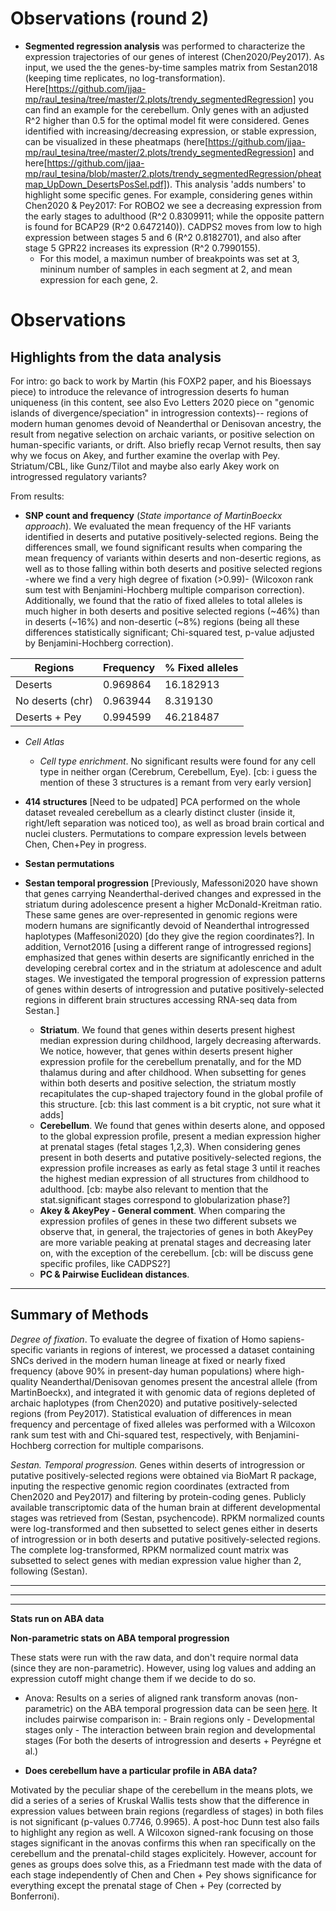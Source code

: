 # Observations (round 2)

- **Segmented regression analysis** was performed to characterize the expression trajectories of our genes of interest (Chen2020/Pey2017). As input, we used the the genes-by-time samples matrix from Sestan2018 (keeping time replicates, no log-transformation). Here[https://github.com/jjaa-mp/raul_tesina/tree/master/2.plots/trendy_segmentedRegression] you can find an example for the cerebellum. Only genes with an adjusted R^2 higher than 0.5 for the optimal model fit were considered. Genes identified with increasing/decreasing expression, or stable expression, can be visualized in these pheatmaps (here[https://github.com/jjaa-mp/raul_tesina/tree/master/2.plots/trendy_segmentedRegression] and here[https://github.com/jjaa-mp/raul_tesina/blob/master/2.plots/trendy_segmentedRegression/pheatmap_UpDown_DesertsPosSel.pdf]). This analysis 'adds numbers' to highlight some specific genes. For example, considering genes within Chen2020 & Pey2017: For ROBO2 we see a decreasing expression from the early stages to adulthood (R^2 0.8309911; while the opposite pattern is found for BCAP29 (R^2 0.6472140)). CADPS2 moves from low to high expression between stages 5 and 6 (R^2 0.8182701), and also after stage 5 GPR22 increases its expression (R^2 0.7990155).
	- For this model, a maximun number of breakpoints was set at 3, mininum number of samples in each segment at 2, and mean expression for each gene, 2.

# Observations
## Highlights from the data analysis


For intro: go back to work by Martin (his FOXP2 paper, and his Bioessays piece) to introduce the relevance of introgression deserts fo human uniqueness (in this content, see also Evo Letters 2020 piece on "genomic islands of divergence/speciation" in introgression contexts)-- regions of modern human genomes devoid of Neanderthal or Denisovan ancestry, the result from negative selection on archaic variants, or positive selection on human-specific variants, or drift. Also briefly recap Vernot results, then say why we focus on Akey, and further examine the overlap with Pey. Striatum/CBL, like Gunz/Tilot and maybe also early Akey work on introgressed regulatory variants?

From results:

- **SNP count and frequency** (*State importance of MartinBoeckx approach*). We evaluated the mean frequency of the HF variants identified in deserts and putative positively-selected regions. Being the differences small, we found significant results when comparing the mean frequency of variants within deserts and non-desertic regions, as well as to those falling within both deserts and positive selected regions -where we find a very high degree of fixation (>0.99)- (Wilcoxon rank sum test with Benjamini-Hochberg multiple comparison correction). Additionally, we found that the ratio of fixed alleles to total alleles is much higher in both deserts and positive selected regions (~46%) than in deserts (~16%) and non-desertic (~8%) regions (being all these differences statistically significant; Chi-squared test, p-value adjusted by Benjamini-Hochberg correction).

| Regions  | Frequency | % Fixed alleles |
| ------------- | ------------- | ------------- |
| Deserts  | 0.969864  |  16.182913  |
| No deserts (chr)  | 0.963944  | 8.319130  |
| Deserts + Pey  | 0.994599  | 46.218487  |


- *Cell Atlas* 
	+ *Cell type enrichment*. No significant results were found for any cell type in neither organ (Cerebrum, Cerebellum, Eye). [cb: i guess the mention of these 3 structures is a remant from very early version]

- **414 structures** [Need to be udpated] PCA performed on the whole dataset revealed cerebellum as a clearly distinct cluster (inside it, right/left separation was noticed too), as well as broad brain cortical and nuclei clusters. Permutations to compare expression levels between Chen, Chen+Pey in progress.


- **Sestan permutations**

- **Sestan temporal progression**  [Previously, Mafessoni2020 have shown that genes carrying Neanderthal-derived changes and expressed in the striatum during adolescence present a higher McDonald-Kreitman ratio. These same genes are over-represented in genomic regions were modern humans are significantly devoid of Neanderthal introgressed haplotypes (Maffesoni2020) [do they give the region coordinates?]. In addition, Vernot2016 [using a different range of introgressed regions] emphasized that genes within deserts are significantly enriched in the developing cerebral cortex and in the striatum at adolescence and adult stages. We investigated the temporal progression of expression patterns of genes within deserts of introgression and putative positively-selected regions in different brain structures accessing RNA-seq data from Sestan.] 
  + **Striatum**. We found that genes within deserts present highest median expression during childhood, largely decreasing afterwards. We notice, however, that genes within deserts present higher expression profile for the cerebellum prenatally, and for the MD thalamus during and after childhood. When subsetting for genes within both deserts and positive selection, the striatum mostly recapitulates the cup-shaped trajectory found in the global profile of this structure. [cb: this last comment is a bit cryptic, not sure what it adds]
  + **Cerebellum**. We found that genes within deserts alone, and opposed to the global expression profile, present a median expression higher at prenatal stages (fetal stages 1,2,3). When considering genes present in both deserts and putative positively-selected regions, the expression profile increases as early as fetal stage 3 until it reaches the highest median expression of all structures from childhood to adulthood. [cb: maybe also relevant to mention that the stat.significant stages correspond to globularization phase?]
  + **Akey & AkeyPey - General comment**. When comparing the expression profiles of genes in these two different subsets we observe that, in general, the trajectories of genes in both AkeyPey are more variable peaking at prenatal stages and decreasing later on, with the exception of the cerebellum. [cb: will be discuss gene specific profiles, like CADPS2?]
  + **PC & Pairwise Euclidean distances**.


---
## Summary of Methods

*Degree of fixation*. To evaluate the degree of fixation of Homo sapiens-specific variants in regions of interest, we processed a dataset containing SNCs derived in the modern human lineage at fixed or nearly fixed frequency (above 90% in present-day human populations) where high-quality Neanderthal/Denisovan genomes present the ancestral allele (from MartinBoeckx), and integrated it with genomic data of regions depleted of archaic haplotypes (from Chen2020) and putative positively-selected regions (from Pey2017). Statistical evaluation of differences in mean frequency and percentage of fixed alleles  was performed with a Wilcoxon rank sum test with and Chi-squared test, respectively, with Benjamini-Hochberg correction for multiple comparisons.


*Sestan. Temporal progression.* Genes within deserts of introgression or putative positively-selected regions were obtained via BioMart R package, inputing the respective genomic region coordinates (extracted from Chen2020 and Pey2017) and filtering by protein-coding genes. Publicly available transcriptomic data of the human brain at different developmental stages was retrieved from (Sestan, psychencode). RPKM normalized counts were log-transformed and then subsetted to select genes either in deserts of introgression or in both deserts and putative positively-selected regions. The complete log-transformed, RPKM normalized count matrix was subsetted to select genes with median expression value higher than 2, following (Sestan).

---


---
---
**Stats run on ABA data** 

**Non-parametric stats on ABA temporal progression**

These stats were run with the raw data, and don't require normal data (since they are non-parametric). However, using log values and adding an expression cutoff might change them if we decide to do so.
	
  + Anova: Results on a series of aligned rank transform anovas (non-parametric) on the ABA temporal progression data can be seen [here](https://github.com/jjaa-mp/raul_tesina/tree/master/0.code/R_scripts/output/anova). It includes pairwise comparison in:
		- Brain regions only
		- Developmental stages only
		- The interaction between brain region and developmental stages
	(For both the deserts of introgression and deserts + Peyrégne et al.)

- **Does cerebellum have a particular profile in ABA data?**

Motivated by the peculiar shape of the cerebellum in the means plots, we did a series of a series of Kruskal Wallis tests show that the difference in expression values between brain regions (regardless of stages) in both files is not significant (p-values 0.7746, 0.9965). A post-hoc Dunn test also fails to highlight any region as well. A Wilcoxon signed-rank focusing on those stages significant in the anovas confirms this when ran specifically on the cerebellum and the prenatal-child stages explicitely. However, account for genes as groups does solve this, as a Friedmann test made with the data of each stage independently of Chen and Chen + Pey shows significance for everything except the prenatal stage of Chen + Pey (corrected by Bonferroni). 

